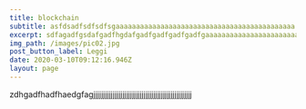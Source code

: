 ```yaml
---
title: blockchain
subtitle: asfdsadfsdfsdfsgaaaaaaaaaaaaaaaaaaaaaaaaaaaaaaaaaaaaaaaaaaaa
excerpt: sdfagadfgsdafgadfhgdafgadfgadfgadfgadfgaaaaaaaaaaaaaaaaaaaaaaaaaaaaaaaaa
img_path: /images/pic02.jpg
post_button_label: Leggi
date: 2020-03-10T09:12:16.946Z
layout: page
---
```

zdhgadfhadfhaedgfagjjjjjjjjjjjjjjjjjjjjjjjjjjjjjjjjjjjjjjjjjjjjjjjjjjj
